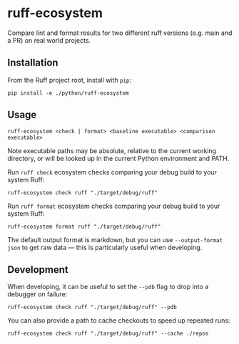# ruff-ecosystem

Compare lint and format results for two different ruff versions (e.g. main and a PR) on real world projects.

## Installation

From the Ruff project root, install with `pip`:

```shell
pip install -e ./python/ruff-ecosystem
```

## Usage

```shell
ruff-ecosystem <check | format> <baseline executable> <comparison executable>
```

Note executable paths may be absolute, relative to the current working directory, or will be looked up in the
current Python environment and PATH.

Run `ruff check` ecosystem checks comparing your debug build to your system Ruff:

```shell
ruff-ecosystem check ruff "./target/debug/ruff"
```

Run `ruff format` ecosystem checks comparing your debug build to your system Ruff:

```shell
ruff-ecosystem format ruff "./target/debug/ruff"
```

The default output format is markdown, but you can use `--output-format json` to get raw data — this is
particularly useful when developing.

## Development

When developing, it can be useful to set the `--pdb` flag to drop into a debugger on failure:

```shell
ruff-ecosystem check ruff "./target/debug/ruff" --pdb
```

You can also provide a path to cache checkouts to speed up repeated runs:

```shell
ruff-ecosystem check ruff "./target/debug/ruff" --cache ./repos
```
